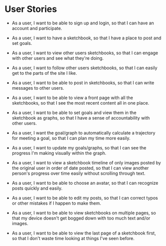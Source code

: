 # User Stories

- As a user, I want to be able to sign up and login, so that I can have an account and participate.
- As a user, I want to have a sketchbook, so that I have a place to post and set goals.
- As a user, I want to view other users sketchbooks, so that I can engage with other users and see what they're doing.
- As a user, I want to follow other users sketchbooks, so that I can easily get to the parts of the site I like.
- As a user, I want to be able to post in sketchbooks, so that I can write messages to other users.
- As a user, I want to be able to view a front page with all the sketchbooks, so that I see the most recent content all in one place.
- As a user, I want to be able to set goals and view them in the sketchbook as graphs, so that I have a sense of accountability with other users.
- As a user, I want the goal/graph to automatically calculate a trajectory for meeting a goal, so that I can plan my time more easily.
- As a user, I want to update my goals/graphs, so that I can see the progress I'm making visually within the graph.
- As a user, I want to view a sketchbook timeline of only images posted by the original user in order of date posted, so that I can view another person's progress over time easily without scrolling through text.
- As a user, I want to be able to choose an avatar, so that I can recognize posts quickly and easily.

- As a user, I want to be able to edit my posts, so that I can correct typos or other mistakes if I happen to make them.
- As a user, I want to be able to view sketchbooks on multiple pages, so that my device doesn't get bogged down with too much text and/or images.
- As a user, I want to be able to view the last page of a sketchbook first, so that I don't waste time looking at things I've seen before.
